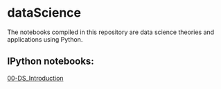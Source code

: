 # dataScience
The notebooks compiled in this repository are data science theories and applications using Python.

## IPython notebooks:

[00-DS_Introduction](https://github.com/mulukenm/dataScience/blob/master/00-DS_Introduction.ipynb)
